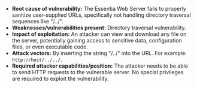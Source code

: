 - **Root cause of vulnerability:** The Essentia Web Server fails to properly sanitize user-supplied URLs, specifically not handling directory traversal sequences like "/../".
- **Weaknesses/vulnerabilities present:** Directory traversal vulnerability.
- **Impact of exploitation:** An attacker can view and download any file on the server, potentially gaining access to sensitive data, configuration files, or even executable code.
- **Attack vectors:**  By inserting the string "/../" into the URL. For example: `http://host/../../`.
- **Required attacker capabilities/position:** The attacker needs to be able to send HTTP requests to the vulnerable server. No special privileges are required to exploit the vulnerability.